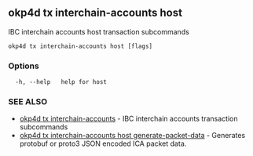 ## okp4d tx interchain-accounts host

IBC interchain accounts host transaction subcommands

```
okp4d tx interchain-accounts host [flags]
```

### Options

```
  -h, --help   help for host
```

### SEE ALSO

* [okp4d tx interchain-accounts](okp4d_tx_interchain-accounts.md)	 - IBC interchain accounts transaction subcommands
* [okp4d tx interchain-accounts host generate-packet-data](okp4d_tx_interchain-accounts_host_generate-packet-data.md)	 - Generates protobuf or proto3 JSON encoded ICA packet data.
